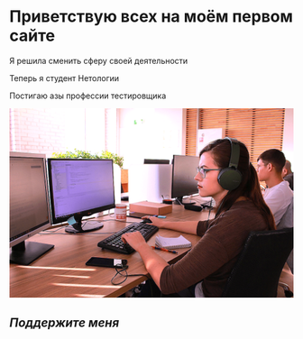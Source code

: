 # **Приветствую всех на моём первом сайте**

Я решила сменить сферу своей деятельности

Теперь я студент Нетологии

Постигаю азы профессии тестировщика

![Alt text](image.png)

## *Поддержите меня*